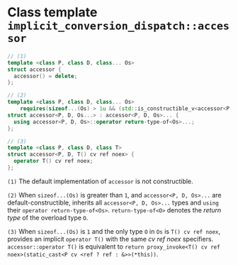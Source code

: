 # Class template `implicit_conversion_dispatch::accessor`

```cpp
// (1)
template <class P, class D, class... Os>
struct accessor {
  accessor() = delete;
};

// (2)
template <class P, class D, class... Os>
    requires(sizeof...(Os) > 1u && (std::is_constructible_v<accessor<P, D, Os>> && ...))
struct accessor<P, D, Os...> : accessor<P, D, Os>... {
  using accessor<P, D, Os>::operator return-type-of<Os>...;
};

// (3)
template <class P, class D, class T>
struct accessor<P, D, T() cv ref noex> {
  operator T() cv ref noex;
};
```

`(1)` The default implementation of `accessor` is not constructible.

`(2)` When `sizeof...(Os)` is greater than `1`, and `accessor<P, D, Os>...` are default-constructible, inherits all `accessor<P, D, Os>...` types and `using` their `operator return-type-of<Os>`. `return-type-of<O>` denotes the *return type* of the overload type `O`.

`(3)` When `sizeof...(Os)` is `1` and the only type `O` in `Os` is `T() cv ref noex`, provides an implicit  `operator T()` with the same *cv ref noex* specifiers. `accessor::operator T()` is equivalent to `return proxy_invoke<T() cv ref noex>(static_cast<P cv <ref ? ref : &>>(*this))`.

